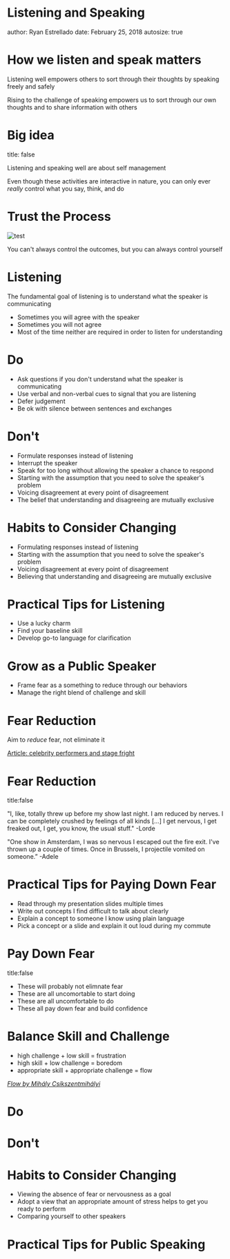 Listening and Speaking
========================================================
author: Ryan Estrellado
date: February 25, 2018
autosize: true

How we listen and speak matters 
========================================================

Listening well empowers others to sort through their thoughts by speaking freely and safely  

Rising to the challenge of speaking empowers us to sort through our own thoughts
and to share information with others

Big idea 
========================================================
title: false 

Listening and speaking well are about self management 

Even though these activities are interactive in nature, you can only
ever *really* control what you say, think, and do  

Trust the Process 
========================================================

![test](https://media.giphy.com/media/l0NwNrl4BtDD7JCx2/giphy.gif)

You can't always control the outcomes, but you can always control yourself 

Listening 
========================================================

The fundamental goal of listening is to understand what the speaker is communicating 

- Sometimes you will agree with the speaker 
- Sometimes you will not agree 
- Most of the time neither are required in order to listen for understanding 

Do 
========================================================

- Ask questions if you don't understand what the speaker is communicating 
- Use verbal and non-verbal cues to signal that you are listening 
- Defer judgement 
- Be ok with silence between sentences and exchanges 

Don't 
========================================================

- Formulate responses instead of listening 
- Interrupt the speaker 
- Speak for too long without allowing the speaker a chance to respond 
- Starting with the assumption that you need to solve the speaker's problem 
- Voicing disagreement at every point of disagreement 
- The belief that understanding and disagreeing are mutually exclusive 

Habits to Consider Changing 
======================================================== 

- Formulating responses instead of listening 
- Starting with the assumption that you need to solve the speaker's problem 
- Voicing disagreement at every point of disagreement 
- Believing that understanding and disagreeing are mutually exclusive 

Practical Tips for Listening
========================================================

- Use a lucky charm 
- Find your baseline skill 
- Develop go-to language for clarification 

Grow as a Public Speaker 
========================================================

- Frame fear as a something to reduce through our behaviors 
- Manage the right blend of challenge and skill 

Fear Reduction 
========================================================

Aim to *reduce* fear, not eliminate it 

[Article: celebrity performers and stage fright](https://www.refinery29.com/2016/05/111114/celebrity-quotes-stage-fright-anxiety#slide-2)

Fear Reduction 
========================================================
title:false

"I, like, totally threw up before my show last night. I am reduced by nerves. I can be completely crushed by feelings of all kinds [...] I get nervous, I get freaked out, I get, you know, the usual stuff." -Lorde 

"One show in Amsterdam, I was so nervous I escaped out the fire exit. I've thrown up a couple of times. Once in Brussels, I projectile vomited on someone.” -Adele

Practical Tips for Paying Down Fear
========================================================

- Read through my presentation slides multiple times 
- Write out concepts I find difficult to talk about clearly 
- Explain a concept to someone I know using plain language 
- Pick a concept or a slide and explain it out loud during my commute

Pay Down Fear 
========================================================
title:false 

- These will probably not elimnate fear  
- These are all uncomortable to start doing 
- These are all uncomfortable to do 
- These all pay down fear and build confidence 

Balance Skill and Challenge 
======================================================== 

- high challenge + low skill = frustration 
- high skill + low challenge = boredom 
- appropriate skill + appropriate challenge = flow  

*[Flow by Mihály Csíkszentmihályi](https://en.wikipedia.org/wiki/Flow_(psychology))*

Do 
========================================================

Don't 
========================================================

Habits to Consider Changing 
======================================================== 

- Viewing the absence of fear or nervousness as a goal 
- Adopt a view that an appropriate amount of stress helps to get you ready to perform 
- Comparing yourself to other speakers 

Practical Tips for Public Speaking
========================================================

